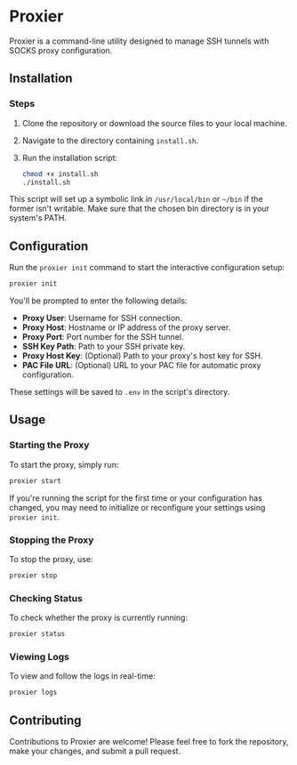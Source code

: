 
# Proxier

Proxier is a command-line utility designed to manage SSH tunnels with SOCKS proxy configuration.

## Installation

### Steps

1. Clone the repository or download the source files to your local machine.
2. Navigate to the directory containing `install.sh`.
3. Run the installation script:

    ```bash
    chmod +x install.sh
    ./install.sh
    ```

This script will set up a symbolic link in `/usr/local/bin` or `~/bin` if the former isn't writable. Make sure that the chosen bin directory is in your system's PATH.

## Configuration

Run the `proxier init` command to start the interactive configuration setup:

```bash
proxier init
```

You'll be prompted to enter the following details:

- **Proxy User**: Username for SSH connection.
- **Proxy Host**: Hostname or IP address of the proxy server.
- **Proxy Port**: Port number for the SSH tunnel.
- **SSH Key Path**: Path to your SSH private key.
- **Proxy Host Key**: (Optional) Path to your proxy's host key for SSH.
- **PAC File URL**: (Optional) URL to your PAC file for automatic proxy configuration.

These settings will be saved to `.env` in the script's directory.

## Usage

### Starting the Proxy

To start the proxy, simply run:

```bash
proxier start
```

If you're running the script for the first time or your configuration has changed, you may need to initialize or reconfigure your settings using `proxier init`.

### Stopping the Proxy

To stop the proxy, use:

```bash
proxier stop
```

### Checking Status

To check whether the proxy is currently running:

```bash
proxier status
```

### Viewing Logs

To view and follow the logs in real-time:

```bash
proxier logs
```

## Contributing

Contributions to Proxier are welcome! Please feel free to fork the repository, make your changes, and submit a pull request.
